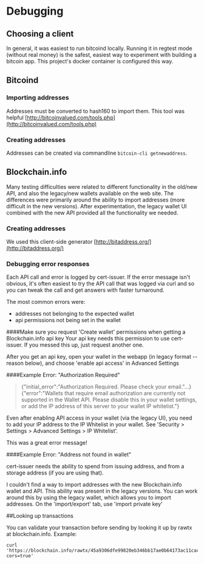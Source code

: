 # Debugging

## Choosing a client

In general, it was easiest to run bitcoind locally. Running it in regtest mode (without real money) is the safest,
easiest way to experiment with building a bitcoin app. This project's docker container is configured this way.


## Bitcoind

### Importing addresses

Addresses must be converted to hash160 to import them. This tool was helpful [http://bitcoinvalued.com/tools.php](http://bitcoinvalued.com/tools.php)

### Creating addresses

Addresses can be created via commandline ```bitcoin-cli getnewaddress```.


## Blockchain.info

Many testing difficulties were related to different functionality in the old/new API, and also the legacy/new wallets available on
the web site. The differences were primarily around the ability to import addresses (more difficult in the new versions). After experimentation, the legacy wallet UI combined with the new API provided all the functionality we needed.

### Creating addresses

We used this client-side generator [http://bitaddress.org/](http://bitaddress.org/)


### Debugging error responses

Each API call and error is logged by cert-issuer. If the error message isn't obvious, it's often easiest to try the
API call that was logged via curl and so you can tweak the call and get answers with faster turnaround.

The most common errors were:

- addresses not belonging to the expected wallet 
- api permissions not being set in the wallet

####Make sure you request 'Create wallet' permissions when getting a Blockchain.info api key
Your api key needs this permission to use cert-issuer. If you messed this up, just request another one.

After you get an api key, open your wallet in the webapp (in legacy format -- reason below), and choose 'enable api
access' in Advanced Settings


####Example Error: "Authorization Required"

> {"initial_error":"Authorization Required. Please check your email."...}
> {"error":"Wallets that require email authorization are currently not supported in the Wallet API. Please disable
> this in your wallet settings, or add the IP address of this server to your wallet IP whitelist."}


Even after enabling API access in your wallet (via the legacy UI), you need to add your IP address to the IP
Whitelist in your wallet. See 'Security > Settings > Advanced Settings > IP Whitelist'.

This was a great error message!

####Example Error: "Address not found in wallet"

cert-issuer needs the ability to spend from issuing address, and from a storage address (if you are using that).

I couldn't find a way to import addresses with the new Blockchain.info wallet and API. This ability was present in
the legacy versions. You can work around this by using the legacy wallet, which allows you to import addresses. On the
'import/export' tab, use 'import private key'

##Looking up transactions

You can validate your transaction before sending by looking it up by rawtx at blockchain.info. Example:

   ```
   curl 'https://blockchain.info/rawtx/45a9306dfe99820eb346bb17ae0b64173ac11cac2d0e4227c7a7cacbcc0bad31?cors=true'
   ```




